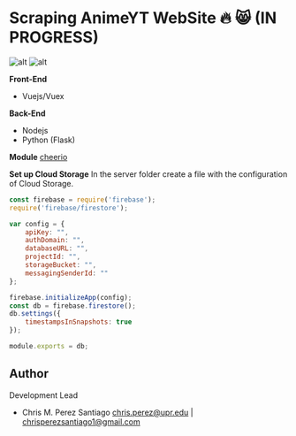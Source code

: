 # Scraping AnimeYT WebSite :fire: 😸 (IN PROGRESS)

![alt](https://vuejs.org/images/logo.png) ![alt](https://instructobit.com/posts/111/post_preview_image(111).jpg)


**Front-End**
- Vuejs/Vuex

**Back-End**
- Nodejs
- Python (Flask)

**Module** 
[cheerio](https://cheerio.js.org/)

**Set up Cloud Storage**
In the server folder create a file with the configuration of Cloud Storage.

```javascript
const firebase = require('firebase');
require('firebase/firestore');

var config = {
    apiKey: "",
    authDomain: "",
    databaseURL: "",
    projectId: "",
    storageBucket: "",
    messagingSenderId: ""
};

firebase.initializeApp(config);
const db = firebase.firestore();
db.settings({
    timestampsInSnapshots: true
});

module.exports = db;
```

**Author**
-----------------
Development Lead

 - Chris M. Perez Santiago   chris.perez@upr.edu | chrisperezsantiago1@gmail.com
